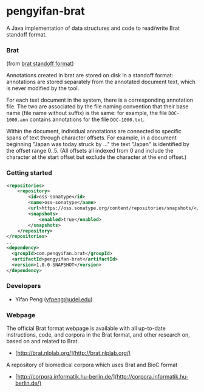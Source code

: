 # pengyifan-brat

A Java implementation of data structures and code to read/write Brat standoff format.

### Brat

(from [brat standoff format](http://brat.nlplab.org/standoff.html))

Annotations created in brat are stored on disk in a standoff format: annotations are stored separately from the annotated document text, which is never modified by the tool.

For each text document in the system, there is a corresponding annotation file. The two are associated by the file naming convention that their base name (file name without suffix) is the same: for example, the file `DOC-1000.ann` contains annotations for the file `DOC-1000.txt`.

Within the document, individual annotations are connected to specific spans of text through character offsets. For example, in a document beginning "Japan was today struck by ..." the text "Japan" is identified by the offset range 0..5. (All offsets all indexed from 0 and include the character at the start offset but exclude the character at the end offset.)

### Getting started

```XML
<repositories>
    <repository>
        <id>oss-sonatype</id>
        <name>oss-sonatype</name>
        <url>https://oss.sonatype.org/content/repositories/snapshots/</url>
        <snapshots>
            <enabled>true</enabled>
        </snapshots>
    </repository>
</repositories>
...
<dependency>
  <groupId>com.pengyifan.brat</groupId>
  <artifactId>pengyifan-brat</artifactId>
  <version>1.0.0-SNAPSHOT</version>
</dependency>
```

### Developers

* Yifan Peng (yfpeng@udel.edu)

### Webpage

The official Brat format webpage is available with all up-to-date instructions, code, and corpora in the Brat format, and other research on, based on and related to Brat. 

* [http://brat.nlplab.org/](http://brat.nlplab.org/)

A repository of biomedical corpora which uses Brat and BioC format

* [http://corpora.informatik.hu-berlin.de/](http://corpora.informatik.hu-berlin.de/)
